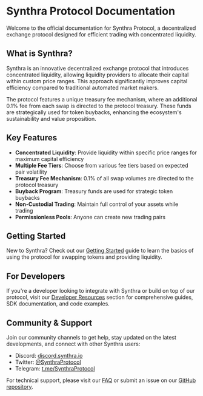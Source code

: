 # Synthra Protocol Documentation

Welcome to the official documentation for Synthra Protocol, a decentralized exchange protocol designed for efficient trading with concentrated liquidity.

## What is Synthra?

Synthra is an innovative decentralized exchange protocol that introduces concentrated liquidity, allowing liquidity providers to allocate their capital within custom price ranges. This approach significantly improves capital efficiency compared to traditional automated market makers.

The protocol features a unique treasury fee mechanism, where an additional 0.1% fee from each swap is directed to the protocol treasury. These funds are strategically used for token buybacks, enhancing the ecosystem's sustainability and value proposition.

## Key Features

- **Concentrated Liquidity**: Provide liquidity within specific price ranges for maximum capital efficiency
- **Multiple Fee Tiers**: Choose from various fee tiers based on expected pair volatility
- **Treasury Fee Mechanism**: 0.1% of all swap volumes are directed to the protocol treasury
- **Buyback Program**: Treasury funds are used for strategic token buybacks
- **Non-Custodial Trading**: Maintain full control of your assets while trading
- **Permissionless Pools**: Anyone can create new trading pairs

## Getting Started

New to Synthra? Check out our [Getting Started](getting-started.md) guide to learn the basics of using the protocol for swapping tokens and providing liquidity.

## For Developers

If you're a developer looking to integrate with Synthra or build on top of our protocol, visit our [Developer Resources](developers/README.md) section for comprehensive guides, SDK documentation, and code examples.

## Community & Support

Join our community channels to get help, stay updated on the latest developments, and connect with other Synthra users:

- Discord: [discord.synthra.io](https://discord.synthra.io)
- Twitter: [@SynthraProtocol](https://twitter.com/SynthraProtocol)
- Telegram: [t.me/SynthraProtocol](https://t.me/SynthraProtocol)

For technical support, please visit our [FAQ](faq.md) or submit an issue on our [GitHub repository](https://github.com/synthra-protocol).
